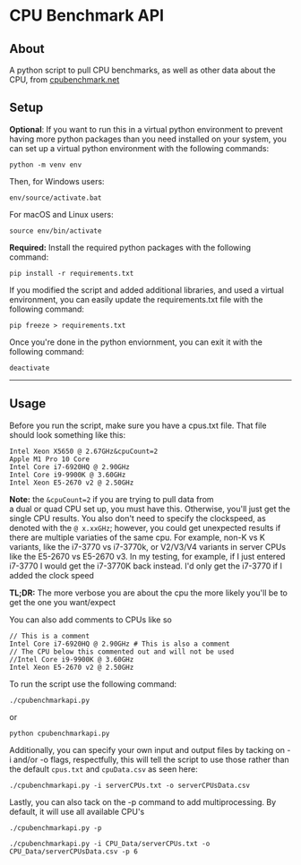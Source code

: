 # CPU Benchmark API

About
---------
A python script to pull CPU benchmarks, as well as other data about the CPU, from [cpubenchmark.net](https://cpubenchmark.net)

Setup
---------
**Optional**: If you want to run this in a virtual python environment
to prevent having more python packages than you need installed on 
your system, you can set up a virtual python environment with the 
following commands: 
```
python -m venv env
```
Then, for Windows users:
```
env/source/activate.bat
```
For macOS and Linux users:
```
source env/bin/activate
```
**Required:** Install the required python packages with the 
following command:
```
pip install -r requirements.txt
```

If you modified the script and added additional libraries, and 
used a virtual environment, you can easily update the 
requirements.txt file with the following command:
```
pip freeze > requirements.txt
```
Once you're done in the python enviornment, you can exit it with the following command:
```
deactivate
```
------
Usage
------
Before you run the script, make sure you have a cpus.txt file.
That file should look something like this:
```
Intel Xeon X5650 @ 2.67GHz&cpuCount=2
Apple M1 Pro 10 Core
Intel Core i7-6920HQ @ 2.90GHz
Intel Core i9-9900K @ 3.60GHz
Intel Xeon E5-2670 v2 @ 2.50GHz
```

**Note:** the ```&cpuCount=2``` if you are trying to pull data from  
a dual or quad CPU set up, you must have this. Otherwise, you'll just 
get the single CPU results. You also don't need to specify the 
clockspeed, as denoted with the ```@ x.xxGHz```; however, you could 
get unexpected results if there are multiple variaties of the same 
cpu. For example, non-K vs K variants, like the i7-3770 vs i7-3770k, 
or V2/V3/V4 variants in server CPUs like the E5-2670 vs E5-2670 v3.
In my testing, for example, if I just entered i7-3770 I would get the 
i7-3770K back instead. I'd only get the i7-3770 if I added the 
clock speed

**TL;DR:** The more verbose you are about the cpu the more likely 
you'll be to get the one you want/expect

You can also add comments to CPUs like so
```
// This is a comment
Intel Core i7-6920HQ @ 2.90GHz # This is also a comment
// The CPU below this commented out and will not be used 
//Intel Core i9-9900K @ 3.60GHz
Intel Xeon E5-2670 v2 @ 2.50GHz
```

To run the script use the following command:
```
./cpubenchmarkapi.py
```
or 
```
python cpubenchmarkapi.py
```

Additionally, you can specify your own input and output files by
tacking on -i and/or -o flags, respectfully, this will tell the 
script to use those rather than the default ```cpus.txt``` and 
```cpuData.csv``` 
as seen here:
```
./cpubenchmarkapi.py -i serverCPUs.txt -o serverCPUsData.csv
```

Lastly, you can also tack on the -p command to add multiprocessing.
By default, it will use all available CPU's
```
./cpubenchmarkapi.py -p
```
```
./cpubenchmarkapi.py -i CPU_Data/serverCPUs.txt -o CPU_Data/serverCPUsData.csv -p 6
```
